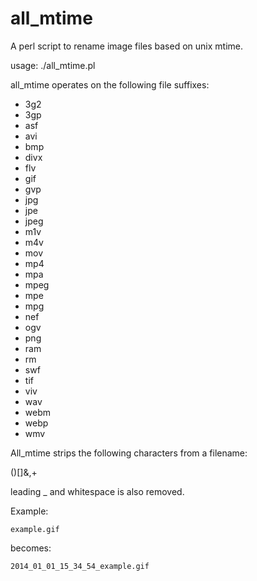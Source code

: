 all_mtime
=========

A perl script to rename image files based on unix mtime.

usage: ./all_mtime.pl


all_mtime operates on the following file suffixes:

<ul>
<li>3g2</li>
<li>3gp</li>
<li>asf</li>
<li>avi</li>
<li>bmp</li>
<li>divx</li>
<li>flv</li>
<li>gif</li>
<li>gvp</li>
<li>jpg</li>
<li>jpe</li>
<li>jpeg</li>
<li>m1v</li>
<li>m4v</li>
<li>mov</li>
<li>mp4</li>
<li>mpa</li>
<li>mpeg</li>
<li>mpe</li>
<li>mpg</li>
<li>nef</li>
<li>ogv</li>
<li>png</li>
<li>ram</li>
<li>rm</li>
<li>swf</li>
<li>tif</li>
<li>viv</li>
<li>wav</li>
<li>webm</li>
<li>webp</li>
<li>wmv</li>
</ul>


All_mtime strips the following characters from a filename:

()[]&,+

leading _ and whitespace is also removed.


Example:

	example.gif

becomes:

	2014_01_01_15_34_54_example.gif
